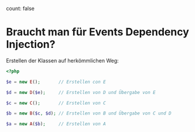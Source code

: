 count: false

# Braucht man für Events Dependency Injection?


Erstellen der Klassen auf herkömmlichen Weg:

```php
<?php

$e = new E();       // Erstellen con E

$d = new D($e);     // Erstellen von D und Übergabe von E

$c = new C();       // Erstellen von C

$b = new B($c, $d); // Erstellen von B und Übergabe von C und D

$a = new A($b);     // Erstellen von A

```
